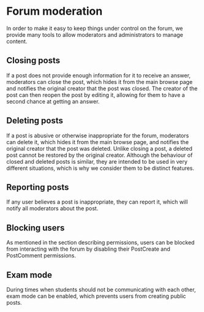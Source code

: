 
# Forum moderation

In order to make it easy to keep things under control on the forum, we provide many tools to allow moderators and administrators to manage content.

## Closing posts

If a post does not provide enough information for it to receive an answer,
moderators can close the post, which hides it from the main browse page and
notifies the original creator that the post was closed. The creator of the
post can then reopen the post by editing it, allowing for them to have a
second chance at getting an answer.

## Deleting posts

If a post is abusive or otherwise inappropriate for the forum, moderators can
delete it, which hides it from the main browse page, and notifies the original
creator that the post was deleted. Unlike closing a post, a deleted post
cannot be restored by the original creator. Although the behaviour of closed
and deleted posts is similar, they are intended to be used in very different
situations, which is why we consider them to be distinct features.

## Reporting posts

If any user believes a post is inappropriate, they can report it, which will
notify all moderators about the post.

## Blocking users

As mentioned in the section describing permissions, users can be blocked from
interacting with the forum by disabling their PostCreate and PostComment
permissions.

## Exam mode

During times when students should not be communicating with each other, exam
mode can be enabled, which prevents users from creating public posts.
